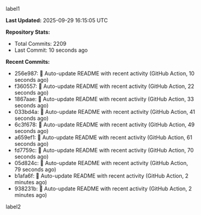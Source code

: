 
label1 
<!-- ACTIVITY_START -->
**Last Updated:** 2025-09-29 16:15:05 UTC

**Repository Stats:**
- Total Commits: 2209
- Last Commit: 10 seconds ago

**Recent Commits:**
- 256e987: 🤖 Auto-update README with recent activity (GitHub Action, 10 seconds ago)
- f360557: 🤖 Auto-update README with recent activity (GitHub Action, 22 seconds ago)
- 1867aae: 🤖 Auto-update README with recent activity (GitHub Action, 33 seconds ago)
- 033bd4a: 🤖 Auto-update README with recent activity (GitHub Action, 41 seconds ago)
- 6c3f678: 🤖 Auto-update README with recent activity (GitHub Action, 49 seconds ago)
- a659ef1: 🤖 Auto-update README with recent activity (GitHub Action, 61 seconds ago)
- fd7759c: 🤖 Auto-update README with recent activity (GitHub Action, 70 seconds ago)
- 05d824c: 🤖 Auto-update README with recent activity (GitHub Action, 79 seconds ago)
- b1afa6f: 🤖 Auto-update README with recent activity (GitHub Action, 2 minutes ago)
- 938231b: 🤖 Auto-update README with recent activity (GitHub Action, 2 minutes ago)
<!-- ACTIVITY_END -->

label2

